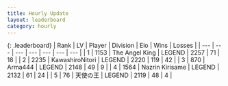 ```yaml
---
title: Hourly Update
layout: leaderboard
category: hourly
---
```


{: .leaderboard}
| Rank | LV | Player | Division | Elo | Wins | Losses |
| --- | --- | --- | --- | --- | --- | --- |
| <span data-change="0">1</span> | 1153 | <span title="ID: 547162">The Angel King</span> | LEGEND | <span data-change="0">2257</span> | <span data-change="0">71</span> | <span data-change="0">18</span> |
| <span data-change="0">2</span> | 2235 | <span title="ID: 164871">KawashiroNitori</span> | LEGEND | <span data-change="0">2220</span> | <span data-change="0">119</span> | <span data-change="0">42</span> |
| <span data-change="0">3</span> | 870 | <span title="ID: 1034">Arma444</span> | LEGEND | <span data-change="0">2148</span> | <span data-change="0">49</span> | <span data-change="0">9</span> |
| <span data-change="0">4</span> | 1564 | <span title="ID: 315148">Nazrin Kirisame</span> | LEGEND | <span data-change="0">2132</span> | <span data-change="0">61</span> | <span data-change="0">24</span> |
| <span data-change="1">5</span> | 76 | <span title="ID: 584924">天使の王</span> | LEGEND | <span data-change="15">2119</span> | <span data-change="2">48</span> | <span data-change="0">4</span> |